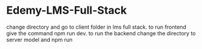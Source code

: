 # Edemy-LMS-Full-Stack
change directory and go to client folder in lms full stack.
to run frontend give the command npm run dev.
to run the backend change the directory to server model and npm run 
